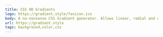```yaml
---
title: CSS HD Gradients
logo: https://gradient.style/favicon.ico
body: A no-nonsense CSS Gradient generator. Allows linear, radial and conic gradients and has several presets.
url: https://gradient.style
tags: background,color,css
---
```

